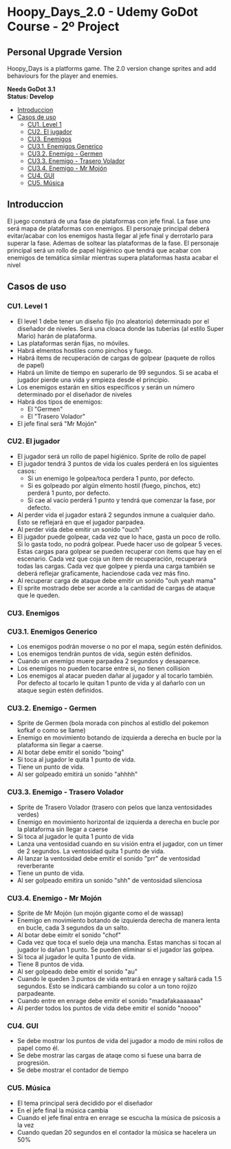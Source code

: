 # Hoopy_Days_2.0 - Udemy GoDot Course - 2º Project 
## Personal Upgrade Version 
Hoopy_Days is a platforms game. The 2.0 version change sprites and add behaviours for the player and enemies.

**Needs GoDot 3.1**
<br>**Status: Develop**<br>

- [Introduccion](#introduccion)
- [Casos de uso](#casos-de-uso)
  * [CU1. Level 1](#cu1-level-1)
  * [CU2. El jugador](#cu2-el-jugador)
  * [CU3. Enemigos](#cu3-enemigos)
  * [CU3.1. Enemigos Generico](#cu31-enemigos-generico)
  * [CU3.2. Enemigo - Germen](#cu32-enemigo---germen)
  * [CU3.3. Enemigo - Trasero Volador](#cu33-enemigo---trasero-volador)
  * [CU3.4. Enemigo - Mr Mojón](#cu34-enemigo---mr-moj-n)
  * [CU4. GUI](#cu4-gui)
  * [CU5. Música](#cu5-m-sica)

## Introduccion
El juego constará de una fase de plataformas con jefe final.
La fase uno será mapa de plataformas con enemigos.
El personaje principal deberá evitar/acabar con los enemigos hasta llegar
al jefe final y derrotarlo para superar la fase. Ademas de soltear
las plataformas de la fase.
El personaje principal será un rollo de papel higiénico que tendrá que acabar
con enemigos de temática similar mientras supera plataformas hasta
 acabar el nivel

## Casos de uso
### CU1. Level 1
- El level 1 debe tener un diseño fijo (no aleatorio) determinado por 
el diseñador de niveles. Será una cloaca donde las tuberías (al estilo Super Mario) harán de plataforma.
- Las plataformas serán fijas, no móviles.
- Habrá elmentos hostiles como pinchos y fuego.
- Habrá items de recuperación de cargas de golpear (paquete de rollos de papel)
- Habrá un límite de tiempo en superarlo de 99 segundos. Si se acaba el jugador pierde una vida y empieza desde el principio.
- Los enemigos estarán en sitios específicos y serán un número determinado 
por el diseñador de niveles
- Habrá dos tipos de enemigos:
    - El "Germen"
    - El "Trasero Volador"
- El jefe final será "Mr Mojón"

### CU2. El jugador
- El jugador será un rollo de papel higiénico. Sprite de rollo de papel
- El jugador tendrá 3 puntos de vida los cuales perderá en los siguientes
casos:
    - Si un enemigo le golpea/toca perdera 1 punto, por defecto.
    - Si es golpeado por algún elmento hostil (fuego, pinchos, etc)
    perderá 1 punto, por defecto.
    - Si cae al vacío perderá 1 punto y tendrá que comenzar la fase, por defecto.
- Al perder vida el jugador estará 2 segundos inmune a cualquier daño.
Esto se reflejará en que el jugador parpadea.
- Al perder vida debe emitir un sonido "ouch"
- El jugador puede golpear, cada vez que lo hace, gasta un poco de rollo.
Si lo gasta todo, no podrá golpear. Puede hacer uso de golpear 5 veces.
Estas cargas para golpear se pueden recuperar con items que hay en el escenario.
Cada vez que coja un item de recuperación, recuperará todas las cargas.
Cada vez que golpee y pierda una carga también se deberá reflejar graficamente,
haciendose cada vez más fino.
- Al recuperar carga de ataque debe emitir un sonido "ouh yeah mama"
- El sprite mostrado debe ser acorde a la cantidad de cargas de ataque que le queden.

### CU3. Enemigos
### CU3.1. Enemigos Generico
- Los enemigos podrán moverse o no por el mapa, según estén definidos.
- Los enemigos tendrán puntos de vida, según estén definidos.
- Cuando un enemigo muere parpadea 2 segundos y desaparece.
- Los enemigos no pueden tocarse entre si, no tienen collision
- Los enemigos al atacar pueden dañar al jugador y al tocarlo también. Por defecto     al tocarlo le quitan 1 punto de vida y al dañarlo con un ataque según estén definidos.  
### CU3.2. Enemigo - Germen
- Sprite de Germen (bola morada con pinchos al estidlo del pokemon kofkaf o como se llame)
- Enemigo en movimiento botando de izquierda a derecha en bucle por la plataforma sin llegar a caerse.
- Al botar debe emitir el sonido "boing"
- Si toca al jugador le quita 1 punto de vida.
- Tiene un punto de vida.
- Al ser golpeado emitirá un sonido "ahhhh"

### CU3.3. Enemigo - Trasero Volador
- Sprite de Trasero Volador (trasero con pelos que lanza ventosidades verdes)
- Enemigo en movimiento horizontal de izquierda a derecha en bucle por la plataforma sin llegar a caerse
- Si toca al jugador le quita 1 punto de vida
- Lanza una ventosidad cuando en su visión entra el jugador, con un timer de 2 segundos. La ventosidad quita 1 punto de vida.
- Al lanzar la ventosidad debe emitir el sonido "prr" de ventosidad reverberante
- Tiene un punto de vida.
- Al ser golpeado emitira un sonido "shh" de ventosidad silenciosa

### CU3.4. Enemigo - Mr Mojón
- Sprite de Mr Mojón (un mojón gigante como el de wassap)
- Enemigo en movimiento botando de izquierda derecha de manera lenta en bucle, cada 3 segundos da un salto.
- Al botar debe eimitr el sonido "chof"
- Cada vez que toca el suelo deja una mancha. Estas manchas si tocan al jugador lo dañan 1 punto.
    Se pueden eliminar si el jugador las golpea.
- Si toca al jugador le quita 1 punto de vida.
- Tiene 8 puntos de vida.
- Al ser golpeado debe emitir el sonido "au"
- Cuando le queden 3 puntos de vida entrará en enrage y saltará cada 1.5 segundos. Esto se indicará cambiando su color a un tono rojizo parpadeante.
- Cuando entre en enrage debe emitir el sonido "madafakaaaaaaa"
- Al perder todos los puntos de vida debe emitir el sonido "noooo"

### CU4. GUI
- Se debe mostrar los puntos de vida del jugador a modo de mini rollos de papel como él.
- Se debe mostrar las cargas de ataqe como si fuese una barra de progresión.
- Se debe mostrar el contador de tiempo

### CU5. Música
- El tema principal será decidido por el diseñador
- En el jefe final la música cambia
- Cuando el jefe final entra en enrage se escucha la música de psicosis a la vez
- Cuando quedan 20 segundos en el contador la música se hacelera un 50%
